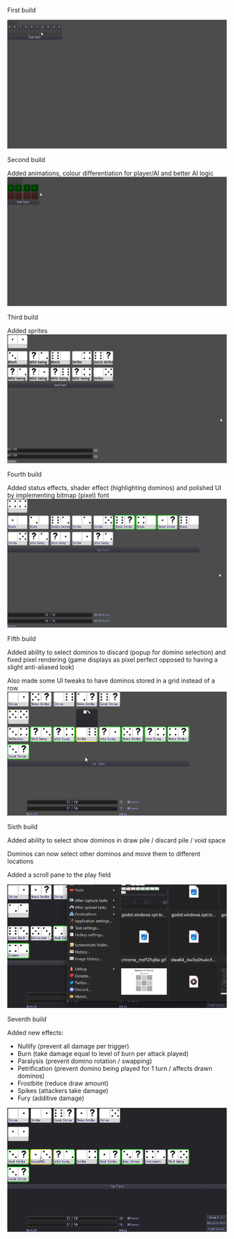 First build

![First Build](https://github.com/boomyville/domino-dominion/blob/main/screenRecordings/11October2024.gif?raw=true)

Second build

Added animations, colour differentiation for player/AI and better AI logic
![Second Build](https://github.com/boomyville/domino-dominion/blob/main/screenRecordings/14October2024.gif?raw=true)

Third build

Added sprites
![Third Build](https://github.com/boomyville/domino-dominion/blob/main/screenRecordings/23October2024.gif?raw=true)

Fourth build

Added status effects, shader effect (highlighting dominos) and polished UI by implementing bitmap (pixel) font
![Fourth Build](https://github.com/boomyville/domino-dominion/blob/main/screenRecordings/28October2024.gif?raw=true)

Fifth build

Added ability to select dominos to discard (popup for domino selection) and fixed pixel rendering (game displays as pixel perfect opposed to having a slight anti-aliased look)

Also made some UI tweaks to have dominos stored in a grid instead of a row
![Fifth Build](https://github.com/boomyville/domino-dominion/blob/main/screenRecordings/31October2024.gif?raw=true)

Sixth build

Added ability to select show dominos in draw pile / discard pile / void space 

Dominos can now select other dominos and move them to different locations

Added a scroll pane to the play field 

![Sixth Build](https://github.com/boomyville/domino-dominion/blob/main/screenRecordings/8November2024.gif?raw=true)

Seventh build

Added new effects:
- Nullify (prevent all damage per trigger)
- Burn (take damage equal to level of burn per attack played)
- Paralysis (prevent domino rotation / swapping)
- Petrification (prevent domino being played for 1 turn / affects drawn dominos)
- Frostbite (reduce draw amount)
- Spikes (attackers take damage)
- Fury (additive damage)

![Seventh Build](https://github.com/boomyville/domino-dominion/blob/main/screenRecordings/CurrentBuild.gif?raw=true)

